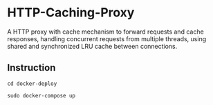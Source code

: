 # HTTP-Caching-Proxy
A HTTP proxy with cache mechanism to forward requests and cache responses, handling concurrent requests from multiple threads, using shared and synchronized LRU cache between connections.

## Instruction
`cd docker-deploy`

`sudo docker-compose up`
